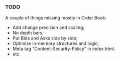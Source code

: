 ### TODO

A couple of things missing mostly in Order Book:

- Add change precision and scaling;
- No depth bars;
- Put Bids and Asks side by side;
- Optimize in-memory structures and logic;
- Meta tag "Content-Security-Policy" in index.html.
- etc.

